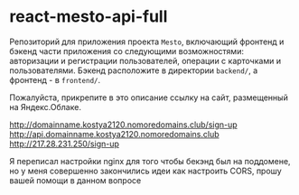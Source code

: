 # react-mesto-api-full
Репозиторий для приложения проекта `Mesto`, включающий фронтенд и бэкенд части приложения со следующими возможностями: авторизации и регистрации пользователей, операции с карточками и пользователями. Бэкенд расположите в директории `backend/`, а фронтенд - в `frontend/`. 
  
Пожалуйста, прикрепите в это описание ссылку на сайт, размещенный на Яндекс.Облаке.

http://domainname.kostya2120.nomoredomains.club/sign-up
http://api.domainname.kostya2120.nomoredomains.club
http://217.28.231.250/sign-up

Я переписал настройки nginx для того чтобы бекэнд был на поддомене, но у меня совершенно закончились идеи как настроить CORS, прошу вашей помощи в данном вопросе